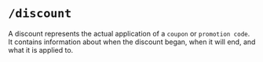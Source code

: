 # `/discount`

A discount represents the actual application of a `coupon` or `promotion code`. It contains information about when the discount began, when it will end, and what it is applied to.
